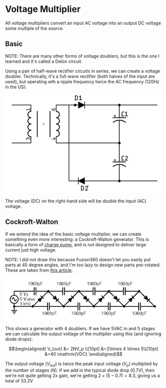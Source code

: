 # Voltage Multiplier

All voltage multipliers convert an input AC voltage into an output DC voltage
some multiple of the source.

## Basic

NOTE: There are many other forms of voltage doublers, but this is the one I
learned and it's called a Delon circuit.

Using a pair of half-wave rectifier circuits in series, we can create a voltage
doubler. Technically, it's a full-wave rectifier (both halves of the input are
used), but operating wth a ripple frequency twice the AC frequency (120Hz in the
US).

![Schematic of Delon voltage doubler](/img/schematic-basic-voltage-doubler.png)

The voltage (DC) on the right-hand side will be double the input (AC) voltage.

## Cockroft-Walton

If we extend the idea of the basic voltage multiplier, we can create something
even more interesting: a Cockroft-Walton generator. This is basically a form of
[charge pump](https://en.wikipedia.org/wiki/Charge_pump), and is not designed to
deliver large current just high voltage.

NOTE: I did not draw this because  Fusion360 doesn't let you easily put parts at
45 degree angles, and I'm too lazy to design new parts pre-rotated. These are
taken from [this article](https://www.allaboutcircuits.com/textbook/semiconductors/chpt-3/voltage-multipliers/).

![Cockroft Walton generator](/img/schematic-cockroft-walton-multiplier.png)

This shows a generator with 4 doublers. If we have 5VAC in and 5 stages we can calculate the output voltage of the
multiplier using this (and ignoring diode drops):

$$\begin{aligned}
V_{out} &= 2NV_p \\[10pt]
&=2\times 4 \times 5\\[10pt]
&=40 \mathrm{VDC}
\end{aligned}$$

The output voltage ($V_{out}$) is twice the peak input voltage ($V_p$)
multiplied by the number of stages ($N$). If we add in the typical diode drop
(0.7V), then we're not quite getting 2x gain, we're getting $2\times(5 - 0.7) =
8.3$, giving us a total of 33.2V 